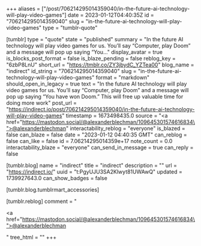 +++
aliases = ["/post/706214295014359040/in-the-future-ai-technology-will-play-video-games"]
date = 2023-01-12T04:40:35Z
id = "706214295014359040"
slug = "in-the-future-ai-technology-will-play-video-games"
type = "tumblr-quote"

[tumblr]
type = "quote"
state = "published"
summary = "In the future AI technology will play video games for us. You’ll say “Computer, play Doom” and a message will pop up saying “You..."
display_avatar = true
is_blocks_post_format = false
is_blaze_pending = false
reblog_key = "6zbP8LnU"
short_url = "https://tmblr.co/ZY3jbydC_YZTea00"
blog_name = "indirect"
id_string = "706214295014359040"
slug = "in-the-future-ai-technology-will-play-video-games"
format = "markdown"
should_open_in_legacy = true
text = "In the future AI technology will play video games for us. You&rsquo;ll say &ldquo;Computer, play Doom&rdquo; and a message will pop up saying &ldquo;You have won Doom.&rdquo; This will free up valuable time for doing more work"
post_url = "https://indirect.io/post/706214295014359040/in-the-future-ai-technology-will-play-video-games"
timestamp = 1673498435.0
source = "<a href=\"https://mastodon.social/@alexanderblechman/109645301574616834\">@alexanderblechman</a>"
interactability_reblog = "everyone"
is_blazed = false
can_blaze = false
date = "2023-01-12 04:40:35 GMT"
can_reblog = false
can_like = false
id = 7.06214295014359e+17
note_count = 0.0
interactability_blaze = "everyone"
can_send_in_message = true
can_reply = false

[tumblr.blog]
name = "indirect"
title = "indirect"
description = ""
url = "https://indirect.io/"
uuid = "t:PgyUJU3SA2Klwyt81UWAwQ"
updated = 1739927643.0
can_show_badges = false

[tumblr.blog.tumblrmart_accessories]

[tumblr.reblog]
comment = "<p><a href=\"https://mastodon.social/@alexanderblechman/109645301574616834\">@alexanderblechman</a></p>"
tree_html = ""
+++
